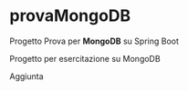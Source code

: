 # provaMongoDB
Progetto Prova per <b>MongoDB</b> su Spring Boot

Progetto per esercitazione su MongoDB

Aggiunta
